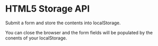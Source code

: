 # HTML5 Storage API

Submit a form and store the contents into localStorage.  

You can close the browser and the form fields will be populated by the conents of your localStorage.
